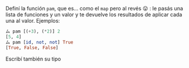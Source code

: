 Definí la función `pam`, que es... como el `map` pero al revés :stuck_out_tongue: : le pasás una lista de funciones y un valor y te devuelve los resultados de aplicar cada una al valor. Ejemplos:

```haskell
ム pam [(+3), (*2)] 2 
[5, 4]
ム pam [id, not, not] True 
[True, False, False]
```

Escribí también su tipo 
